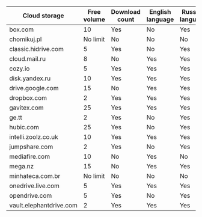 Cloud storage|Free volume|Download сount|English language|Russian language|Windows|Linux|MacOS|Android|iOS
---|---|---|---|---|---|---|---|---|---
box.com|10|Yes|No|Yes|No|Yes|Yes|Yes
chomikuj.pl|No limit|No|No|No|Yes|No|No|Yes|Yes
classic.hidrive.com|5|Yes|No|Yes|No|Yes|Yes|Yes
cloud.mail.ru|8|No|Yes|Yes|Yes|Yes|Yes|Yes
cozy.io|5|Yes|Yes|Yes|Yes|Yes|Yes|Yes
disk.yandex.ru|10|Yes|Yes|Yes|Yes|Yes|Yes|Yes|Yes
drive.google.com|15|No|Yes|Yes|Yes|No|Yes|Yes|Yes
dropbox.com|2|Yes|Yes|Yes|Yes|Yes|Yes|Yes
gavitex.com|25|Yes|Yes|Yes|Yes|No|Yes|Yes|Yes
ge.tt|2|Yes|No|Yes|Yes|Yes|No|No
hubic.com|25|Yes|No|Yes|Yes|Yes|Yes|Yes
intelli.zoolz.co.uk|10|Yes|Yes|Yes|No|Yes|Yes|Yes
jumpshare.com|2|Yes|No|Yes|No|Yes|No|Yes
mediafire.com|10|No|Yes|No|No|No|No|Yes|Yes
mega.nz|15|No|Yes|Yes|Yes|Yes|Yes|Yes|Yes
minhateca.com.br|No limit|No|No|No|Yes|No|No|Yes|No
onedrive.live.com|5|Yes|Yes|Yes|No|Yes|Yes|Yes
opendrive.com|5|Yes|No|Yes|No|Yes|Yes|Yes
vault.elephantdrive.com|2|Yes|Yes|Yes|Yes|Yes|Yes|Yes